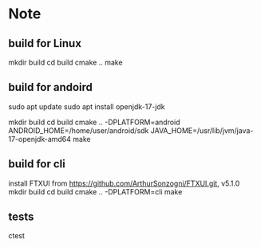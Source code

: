 # Note

## build for Linux
mkdir build
cd build
cmake ..
make

## build for andoird
sudo apt update
sudo apt install openjdk-17-jdk

mkdir build
cd build
cmake .. -DPLATFORM=android
ANDROID_HOME=/home/user/android/sdk JAVA_HOME=/usr/lib/jvm/java-17-openjdk-amd64 make

## build for cli
install FTXUI from https://github.com/ArthurSonzogni/FTXUI.git, v5.1.0
mkdir build
cd build
cmake .. -DPLATFORM=cli
make

## tests
ctest
